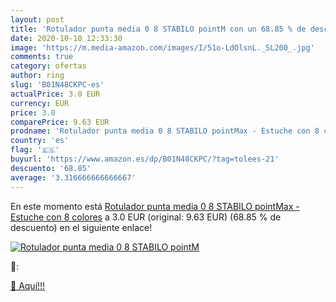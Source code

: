 ```yaml
---
layout: post
title: 'Rotulador punta media 0 8 STABILO pointM con un 68.85 % de descuento'
date: 2020-10-10 12:33:30
image: 'https://m.media-amazon.com/images/I/51o-LdOlsnL._SL200_.jpg'
comments: true
category: ofertas
author: ring
slug: 'B01N48CKPC-es'
actualPrice: 3.0 EUR
currency: EUR
price: 3.0
comparePrice: 9.63 EUR
prodname: 'Rotulador punta media 0 8 STABILO pointMax - Estuche con 8 colores'
country: 'es'
flag: '🇪🇸'
buyurl: 'https://www.amazon.es/dp/B01N48CKPC/?tag=tolees-21'
descuento: '68.85'
average: '3.316666666666667'
---
```


En este momento está [Rotulador punta media 0 8 STABILO pointMax - Estuche con 8 colores](https://www.amazon.es/dp/B01N48CKPC/?tag=tolees-21) a 3.0 EUR (original: 9.63 EUR) (68.85 %  de descuento) en el siguiente enlace!

[![Rotulador punta media 0 8 STABILO pointM](https://m.media-amazon.com/images/I/51o-LdOlsnL._SL200_.jpg)](https://www.amazon.es/dp/B01N48CKPC/?tag=tolees-21)

🔎:


[🛒 Aquí!!!](https://www.amazon.es/dp/B01N48CKPC/?tag=tolees-21)
